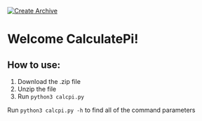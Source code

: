 [![Create Archive](https://github.com/Ramen-Nood1ez/CalculatePi/actions/workflows/create-archive.yml/badge.svg)](https://github.com/Ramen-Nood1ez/CalculatePi/actions/workflows/create-archive.yml)
# Welcome CalculatePi!
## How to use:
1. Download the .zip file
2. Unzip the file
3. Run `python3 calcpi.py`

Run `python3 calcpi.py -h` to find all of the command parameters